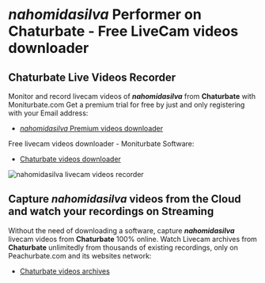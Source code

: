 # _nahomidasilva_ Performer on Chaturbate - Free LiveCam videos downloader

## Chaturbate Live Videos Recorder

Monitor and record livecam videos of **_nahomidasilva_** from **Chaturbate** with Moniturbate.com
Get a premium trial for free by just and only registering with your Email address:
* [_nahomidasilva_ Premium videos downloader](https://moniturbate.com/request-demo-licence-key.html)

Free livecam videos downloader - Moniturbate Software:
* [Chaturbate videos downloader](https://moniturbate.com/moniturbate-download-software.html)

![_nahomidasilva_ livecam videos recorder](https://peachurnet.com/templates/moniturbate-software.png)


## Capture _nahomidasilva_ videos from the Cloud and watch your recordings on Streaming

Without the need of downloading a software, capture **_nahomidasilva_** livecam videos from **Chaturbate** 100% online.
Watch Livecam archives from **Chaturbate** unlimitedly from thousands of existing recordings, only on Peachurbate.com and its websites network:
* [Chaturbate videos archives](https://peachurnet.com/)